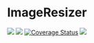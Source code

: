 # ImageResizer

<img src="https://travis-ci.org/teodorpopa/ImageResizer.svg?branch=master" /> <a href="https://codeclimate.com/github/teodorpopa/ImageResizer"><img src="https://codeclimate.com/github/teodorpopa/ImageResizer/badges/gpa.svg" /></a> <a href='https://coveralls.io/github/teodorpopa/ImageResizer?branch=master'><img src='https://coveralls.io/repos/teodorpopa/ImageResizer/badge.svg?branch=master&service=github' alt='Coverage Status' /></a> <img src="https://scrutinizer-ci.com/g/teodorpopa/ImageResizer/badges/quality-score.png?b=master" />
